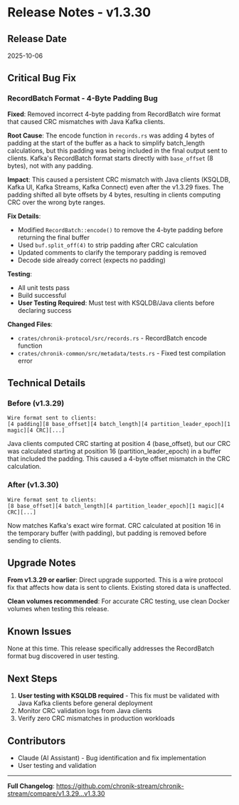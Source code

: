 # Release Notes - v1.3.30

## Release Date
2025-10-06

## Critical Bug Fix

### RecordBatch Format - 4-Byte Padding Bug

**Fixed**: Removed incorrect 4-byte padding from RecordBatch wire format that caused CRC mismatches with Java Kafka clients.

**Root Cause**:
The encode function in `records.rs` was adding 4 bytes of padding at the start of the buffer as a hack to simplify batch_length calculations, but this padding was being included in the final output sent to clients. Kafka's RecordBatch format starts directly with `base_offset` (8 bytes), not with any padding.

**Impact**:
This caused a persistent CRC mismatch with Java clients (KSQLDB, Kafka UI, Kafka Streams, Kafka Connect) even after the v1.3.29 fixes. The padding shifted all byte offsets by 4 bytes, resulting in clients computing CRC over the wrong byte ranges.

**Fix Details**:
- Modified `RecordBatch::encode()` to remove the 4-byte padding before returning the final buffer
- Used `buf.split_off(4)` to strip padding after CRC calculation
- Updated comments to clarify the temporary padding is removed
- Decode side already correct (expects no padding)

**Testing**:
- All unit tests pass
- Build successful
- **User Testing Required**: Must test with KSQLDB/Java clients before declaring success

**Changed Files**:
- `crates/chronik-protocol/src/records.rs` - RecordBatch encode function
- `crates/chronik-common/src/metadata/tests.rs` - Fixed test compilation error

## Technical Details

### Before (v1.3.29)
```
Wire format sent to clients:
[4 padding][8 base_offset][4 batch_length][4 partition_leader_epoch][1 magic][4 CRC][...]
```

Java clients computed CRC starting at position 4 (base_offset), but our CRC was calculated starting at position 16 (partition_leader_epoch) in a buffer that included the padding. This caused a 4-byte offset mismatch in the CRC calculation.

### After (v1.3.30)
```
Wire format sent to clients:
[8 base_offset][4 batch_length][4 partition_leader_epoch][1 magic][4 CRC][...]
```

Now matches Kafka's exact wire format. CRC calculated at position 16 in the temporary buffer (with padding), but padding is removed before sending to clients.

## Upgrade Notes

**From v1.3.29 or earlier**: Direct upgrade supported. This is a wire protocol fix that affects how data is sent to clients. Existing stored data is unaffected.

**Clean volumes recommended**: For accurate CRC testing, use clean Docker volumes when testing this release.

## Known Issues

None at this time. This release specifically addresses the RecordBatch format bug discovered in user testing.

## Next Steps

1. **User testing with KSQLDB required** - This fix must be validated with Java Kafka clients before general deployment
2. Monitor CRC validation logs from Java clients
3. Verify zero CRC mismatches in production workloads

## Contributors

- Claude (AI Assistant) - Bug identification and fix implementation
- User testing and validation

---

**Full Changelog**: https://github.com/chronik-stream/chronik-stream/compare/v1.3.29...v1.3.30
